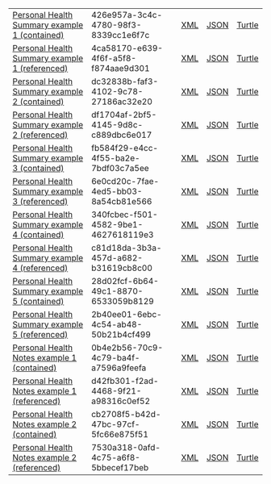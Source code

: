 <table class="list" width="100%">
       <tr>
                <td><a href="Composition-426e957a-3c4c-4780-98f3-8339cc1e6f7c.html">Personal Health Summary example 1 (contained)</a></td>
                <td>426e957a-3c4c-4780-98f3-8339cc1e6f7c</td>
                <td><a href="Composition-426e957a-3c4c-4780-98f3-8339cc1e6f7c.xml.html">XML</a></td>
                <td><a href="Composition-426e957a-3c4c-4780-98f3-8339cc1e6f7c.json.html">JSON</a></td>
                <td><a href="Composition-426e957a-3c4c-4780-98f3-8339cc1e6f7c.ttl.html">Turtle</a></td>
        </tr>
       <tr>
                <td><a href="Composition-4ca58170-e639-4f6f-a5f8-f874aae9d301.html">Personal Health Summary example 1 (referenced)</a></td>
                <td>4ca58170-e639-4f6f-a5f8-f874aae9d301</td>
                <td><a href="Composition-4ca58170-e639-4f6f-a5f8-f874aae9d301.xml.html">XML</a></td>
                <td><a href="Composition-4ca58170-e639-4f6f-a5f8-f874aae9d301.json.html">JSON</a></td>
                <td><a href="Composition-4ca58170-e639-4f6f-a5f8-f874aae9d301.ttl.html">Turtle</a></td>
        </tr>
         <tr>
                <td><a href="Composition-dc32838b-faf3-4102-9c78-27186ac32e20.html">Personal Health Summary example 2 (contained)</a></td>
                <td>dc32838b-faf3-4102-9c78-27186ac32e20</td>
                <td><a href="Composition-dc32838b-faf3-4102-9c78-27186ac32e20.xml.html">XML</a></td>
                <td><a href="Composition-dc32838b-faf3-4102-9c78-27186ac32e20.json.html">JSON</a></td>
                <td><a href="Composition-dc32838b-faf3-4102-9c78-27186ac32e20.ttl.html">Turtle</a></td>
        </tr>
       <tr>
                <td><a href="Composition-df1704af-2bf5-4145-9d8c-c889dbc6e017.html">Personal Health Summary example 2 (referenced)</a></td>
                <td>df1704af-2bf5-4145-9d8c-c889dbc6e017</td>
                <td><a href="Composition-df1704af-2bf5-4145-9d8c-c889dbc6e017.xml.html">XML</a></td>
                <td><a href="Composition-df1704af-2bf5-4145-9d8c-c889dbc6e017.json.html">JSON</a></td>
                <td><a href="Composition-df1704af-2bf5-4145-9d8c-c889dbc6e017.ttl.html">Turtle</a></td>
        </tr>
         <tr>
                <td><a href="Composition-fb584f29-e4cc-4f55-ba2e-7bdf03c7a5ee.html">Personal Health Summary example 3 (contained)</a></td>
                <td>fb584f29-e4cc-4f55-ba2e-7bdf03c7a5ee</td>
                <td><a href="Composition-fb584f29-e4cc-4f55-ba2e-7bdf03c7a5ee.xml.html">XML</a></td>
                <td><a href="Composition-fb584f29-e4cc-4f55-ba2e-7bdf03c7a5ee.json.html">JSON</a></td>
                <td><a href="Composition-fb584f29-e4cc-4f55-ba2e-7bdf03c7a5ee.ttl.html">Turtle</a></td>
        </tr>        
       <tr>
                <td><a href="Composition-6e0cd20c-7fae-4ed5-bb03-8a54cb81e566.html">Personal Health Summary example 3 (referenced)</a></td>
                <td>6e0cd20c-7fae-4ed5-bb03-8a54cb81e566</td>
                <td><a href="Composition-6e0cd20c-7fae-4ed5-bb03-8a54cb81e566.xml.html">XML</a></td>
                <td><a href="Composition-6e0cd20c-7fae-4ed5-bb03-8a54cb81e566.json.html">JSON</a></td>
                <td><a href="Composition-6e0cd20c-7fae-4ed5-bb03-8a54cb81e566.ttl.html">Turtle</a></td>
        </tr>
        <tr>
                <td><a href="Composition-340fcbec-f501-4582-9be1-4627618119e3.html">Personal Health Summary example 4 (contained)</a></td>
                <td>340fcbec-f501-4582-9be1-4627618119e3</td>
                <td><a href="Composition-340fcbec-f501-4582-9be1-4627618119e3.xml.html">XML</a></td>
                <td><a href="Composition-340fcbec-f501-4582-9be1-4627618119e3.json.html">JSON</a></td>
                <td><a href="Composition-340fcbec-f501-4582-9be1-4627618119e3.ttl.html">Turtle</a></td>
        </tr>
       <tr>
                <td><a href="Composition-c81d18da-3b3a-457d-a682-b31619cb8c00.html">Personal Health Summary example 4 (referenced)</a></td>
                <td>c81d18da-3b3a-457d-a682-b31619cb8c00</td>
                <td><a href="Composition-c81d18da-3b3a-457d-a682-b31619cb8c00.xml.html">XML</a></td>
                <td><a href="Composition-c81d18da-3b3a-457d-a682-b31619cb8c00.json.html">JSON</a></td>
                <td><a href="Composition-c81d18da-3b3a-457d-a682-b31619cb8c00.ttl.html">Turtle</a></td>
        </tr> 
        <tr>
                <td><a href="Composition-28d02fcf-6b64-49c1-8870-6533059b8129.html">Personal Health Summary example 5 (contained)</a></td>
                <td>28d02fcf-6b64-49c1-8870-6533059b8129</td>
                <td><a href="Composition-28d02fcf-6b64-49c1-8870-6533059b8129.xml.html">XML</a></td>
                <td><a href="Composition-28d02fcf-6b64-49c1-8870-6533059b8129.json.html">JSON</a></td>
                <td><a href="Composition-28d02fcf-6b64-49c1-8870-6533059b8129.ttl.html">Turtle</a></td>
        </tr>   
        <tr>
                <td><a href="Composition-2b40ee01-6ebc-4c54-ab48-50b21b4cf499.html">Personal Health Summary example 5 (referenced)</a></td>
                <td>2b40ee01-6ebc-4c54-ab48-50b21b4cf499</td>
                <td><a href="Composition-2b40ee01-6ebc-4c54-ab48-50b21b4cf499.xml.html">XML</a></td>
                <td><a href="Composition-2b40ee01-6ebc-4c54-ab48-50b21b4cf499.json.html">JSON</a></td>
                <td><a href="Composition-2b40ee01-6ebc-4c54-ab48-50b21b4cf499.ttl.html">Turtle</a></td>
        </tr>  
               <tr>
                <td><a href="Composition-0b4e2b56-70c9-4c79-ba4f-a7596a9feefa.html">Personal Health Notes example 1 (contained)</a></td>
                <td>0b4e2b56-70c9-4c79-ba4f-a7596a9feefa</td>
                <td><a href="Composition-0b4e2b56-70c9-4c79-ba4f-a7596a9feefa.xml.html">XML</a></td>
                <td><a href="Composition-0b4e2b56-70c9-4c79-ba4f-a7596a9feefa.json.html">JSON</a></td>
                <td><a href="Composition-0b4e2b56-70c9-4c79-ba4f-a7596a9feefa.ttl.html">Turtle</a></td>
        </tr>
        <tr>
                <td><a href="Composition-d42fb301-f2ad-4468-9f21-a98316c0ef52.html">Personal Health Notes example 1 (referenced)</a></td>
                <td>d42fb301-f2ad-4468-9f21-a98316c0ef52</td>
                <td><a href="Composition-d42fb301-f2ad-4468-9f21-a98316c0ef52.xml.html">XML</a></td>
                <td><a href="Composition-d42fb301-f2ad-4468-9f21-a98316c0ef52.json.html">JSON</a></td>
                <td><a href="Composition-d42fb301-f2ad-4468-9f21-a98316c0ef52.ttl.html">Turtle</a></td>
        </tr>
        <tr>
                <td><a href="Composition-cb2708f5-b42d-47bc-97cf-5fc66e875f51.html">Personal Health Notes example 2 (contained)</a></td>
                <td>cb2708f5-b42d-47bc-97cf-5fc66e875f51</td>
                <td><a href="Composition-cb2708f5-b42d-47bc-97cf-5fc66e875f51.xml.html">XML</a></td>
                <td><a href="Composition-cb2708f5-b42d-47bc-97cf-5fc66e875f51.json.html">JSON</a></td>
                <td><a href="Composition-cb2708f5-b42d-47bc-97cf-5fc66e875f51.ttl.html">Turtle</a></td>
        </tr>
        <tr>
                <td><a href="Composition-7530a318-0afd-4c75-a6f8-5bbecef17beb.html">Personal Health Notes example 2 (referenced)</a></td>
                <td>7530a318-0afd-4c75-a6f8-5bbecef17beb</td>
                <td><a href="Composition-7530a318-0afd-4c75-a6f8-5bbecef17beb.xml.html">XML</a></td>
                <td><a href="Composition-7530a318-0afd-4c75-a6f8-5bbecef17beb.json.html">JSON</a></td>
                <td><a href="Composition-7530a318-0afd-4c75-a6f8-5bbecef17beb.ttl.html">Turtle</a></td>
        </tr>              
</table>